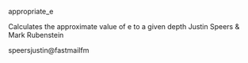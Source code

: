 appropriate_e

Calculates the approximate value of e to a given depth
Justin Speers & Mark Rubenstein

speersjustin@fastmailfm

